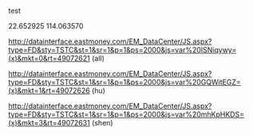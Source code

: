 test

22.652925
114.063570

 
 http://datainterface.eastmoney.com/EM_DataCenter/JS.aspx?type=FD&sty=TSTC&st=1&sr=1&p=1&ps=2000&js=var%20ISNiqywy=(x)&mkt=0&rt=49072621 (all)
 
 http://datainterface.eastmoney.com/EM_DataCenter/JS.aspx?type=FD&sty=TSTC&st=1&sr=1&p=1&ps=2000&js=var%20GQWitEGZ=(x)&mkt=1&rt=49072626 (hu)
 
 http://datainterface.eastmoney.com/EM_DataCenter/JS.aspx?type=FD&sty=TSTC&st=1&sr=1&p=1&ps=2000&js=var%20mhKpHKDS=(x)&mkt=3&rt=49072631  (shen)
